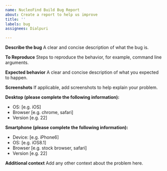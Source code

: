 ```yaml
---
name: NucleoFind Build Bug Report
about: Create a report to help us improve
title: ''
labels: bug
assignees: Dialpuri

---
```


**Describe the bug**
A clear and concise description of what the bug is.

**To Reproduce**
Steps to reproduce the behavior, for example, command line arguments.

**Expected behavior**
A clear and concise description of what you expected to happen.

**Screenshots**
If applicable, add screenshots to help explain your problem.

**Desktop (please complete the following information):**
 - OS: [e.g. iOS]
 - Browser [e.g. chrome, safari]
 - Version [e.g. 22]

**Smartphone (please complete the following information):**
 - Device: [e.g. iPhone6]
 - OS: [e.g. iOS8.1]
 - Browser [e.g. stock browser, safari]
 - Version [e.g. 22]

**Additional context**
Add any other context about the problem here.
